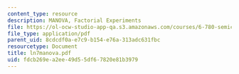```yaml
---
content_type: resource
description: MANOVA, Factorial Experiments
file: https://ol-ocw-studio-app-qa.s3.amazonaws.com/courses/6-780-semiconductor-manufacturing-spring-2003/fdcb269ea2ee49d55df67820e81b3979_ln7manova.pdf
file_type: application/pdf
parent_uid: 8cdcdf0a-e7c9-b154-e76a-313adc631fbc
resourcetype: Document
title: ln7manova.pdf
uid: fdcb269e-a2ee-49d5-5df6-7820e81b3979
---
```

